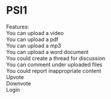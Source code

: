 # PSI1

Features: \
You can upload a video \
You can upload a pdf \
You can upload a mp3 \
You can upload a word document  \
You could create a thread for discussion  \
You can comment under uploaded files \
You could report inappropriate content \
Upvote \
Downvote \
Login 

